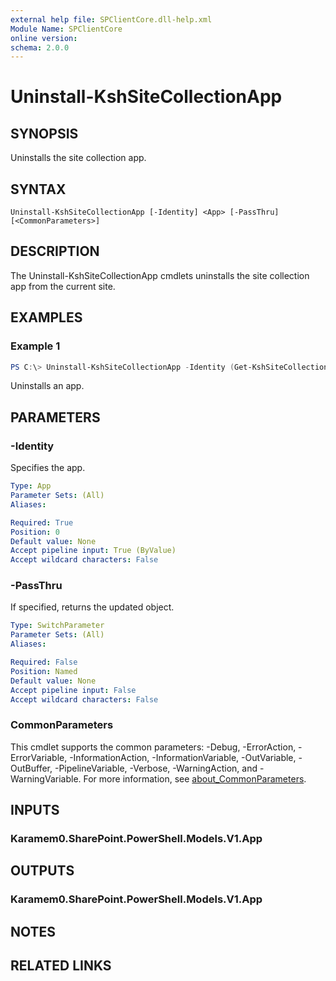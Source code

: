 ```yaml
---
external help file: SPClientCore.dll-help.xml
Module Name: SPClientCore
online version:
schema: 2.0.0
---
```


# Uninstall-KshSiteCollectionApp

## SYNOPSIS
Uninstalls the site collection app.

## SYNTAX

```
Uninstall-KshSiteCollectionApp [-Identity] <App> [-PassThru] [<CommonParameters>]
```

## DESCRIPTION
The Uninstall-KshSiteCollectionApp cmdlets uninstalls the site collection app from the current site.

## EXAMPLES

### Example 1
```powershell
PS C:\> Uninstall-KshSiteCollectionApp -Identity (Get-KshSiteCollectionApp -AppId 'fdee2390-48bf-409e-956a-20f11a0add59')
```

Uninstalls an app.

## PARAMETERS

### -Identity
Specifies the app.

```yaml
Type: App
Parameter Sets: (All)
Aliases:

Required: True
Position: 0
Default value: None
Accept pipeline input: True (ByValue)
Accept wildcard characters: False
```

### -PassThru
If specified, returns the updated object.

```yaml
Type: SwitchParameter
Parameter Sets: (All)
Aliases:

Required: False
Position: Named
Default value: None
Accept pipeline input: False
Accept wildcard characters: False
```

### CommonParameters
This cmdlet supports the common parameters: -Debug, -ErrorAction, -ErrorVariable, -InformationAction, -InformationVariable, -OutVariable, -OutBuffer, -PipelineVariable, -Verbose, -WarningAction, and -WarningVariable. For more information, see [about_CommonParameters](http://go.microsoft.com/fwlink/?LinkID=113216).

## INPUTS

### Karamem0.SharePoint.PowerShell.Models.V1.App

## OUTPUTS

### Karamem0.SharePoint.PowerShell.Models.V1.App

## NOTES

## RELATED LINKS
